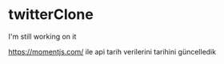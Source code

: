 # twitterClone

I'm still working on it


https://momentjs.com/  ile api tarih verilerini tarihini güncelledik